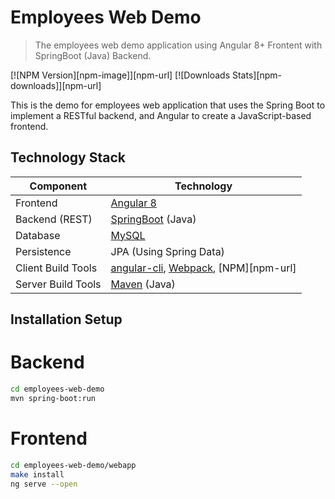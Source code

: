 # Employees Web Demo
> The employees web demo application using Angular 8+ Frontent with SpringBoot (Java) Backend.

[![NPM Version][npm-image]][npm-url]
[![Downloads Stats][npm-downloads]][npm-url]

This is the demo for employees web application that uses the Spring Boot to implement a RESTful backend, and Angular to create a JavaScript-based frontend.  

## Technology Stack

| Component | Technology |
| --- | --- |
| Frontend | [Angular 8](https://angular.io/) |
| Backend (REST) | [SpringBoot](https://projects.spring.io/spring-bootava) (Java)|
| Database | [MySQL](https://www.mysql.com/) |
| Persistence | JPA (Using Spring Data) |
| Client Build Tools | [angular-cli](https://github.com/angular/angular-cli), [Webpack](https://webpack.js.org/concepts/), [NPM][npm-url] |
| Server Build Tools | [Maven](https://github.com/apache/maven) (Java)|

## Installation Setup

# Backend
```sh
cd employees-web-demo
mvn spring-boot:run
```
# Frontend
```sh
cd employees-web-demo/webapp
make install
ng serve --open
```

